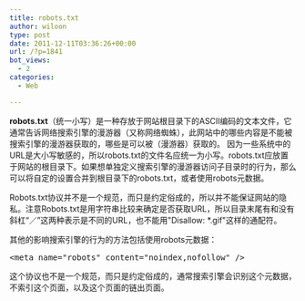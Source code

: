 ```yaml
---
title: robots.txt
author: wiloon
type: post
date: 2011-12-11T03:36:26+00:00
url: /?p=1841
bot_views:
  - 2
categories:
  - Web

---
```

**robots.txt**（统一小写）是一种存放于网站根目录下的ASCII编码的文本文件，它通常告诉网络搜索引擎的漫游器（又称网络蜘蛛），此网站中的哪些内容是不能被搜索引擎的漫游器获取的，哪些是可以被（漫游器）获取的。 因为一些系统中的URL是大小写敏感的，所以robots.txt的文件名应统一为小写。robots.txt应放置于网站的根目录下。如果想单独定义搜索引擎的漫游器访问子目录时的行为，那么可以将自定的设置合并到根目录下的robots.txt，或者使用robots元数据。

Robots.txt协议并不是一个规范，而只是约定俗成的，所以并不能保证网站的隐私。注意Robots.txt是用字符串比较来确定是否获取URL，所以目录末尾有和没有斜杠“／”这两种表示是不同的URL，也不能用"Disallow: *.gif"这样的通配符。

其他的影响搜索引擎的行为的方法包括使用robots元数据：

<pre><span lang="en" xml:lang="en">&lt;meta name="robots" content="noindex,nofollow" /&gt;</span></pre>

这个协议也不是一个规范，而只是约定俗成的，通常搜索引擎会识别这个元数据，不索引这个页面，以及这个页面的链出页面。